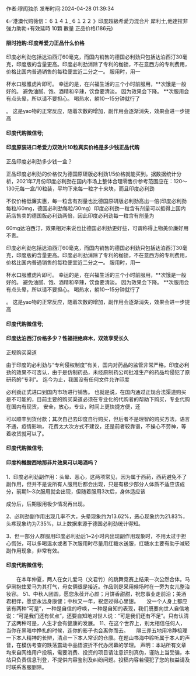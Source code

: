 <p>作者:穆阂独杀 发布时间:2024-04-28 01:39:34</p>
<p>《✅港澳代购薇信：６１４１_６１２２ 》印度超級希愛力混合片 犀利士,他達拉非 強力助勃+有效延時 10顆 數量 正品价格(186元) </p>
									<h4>限时抢购:印度希爱力正品什么价格</h4><p>印度必利劲包括达泊西汀60毫克，而国内销售的德国必利劲只包括达泊西汀30毫克，印度版的含量更高。印度必利劲消除了专利的枷锁，不在意西方的专利费用，价格比国内普通销售的每粒便宜近二分之一。 服用时，用一</p><p>杯水口服雅虎片即可。 幸运的是，在兴福生活的三个小时前服用，**次饿是一般好的。 避免油腻、饱、酒精和辛辣，饮食要清淡。 因为效果会下降。 **次服用会有点头晕，所以请不要担心。 喝热水，躺10--15分钟就行了</p><p>。 这是yao物的正常反应，随着次数的增加，副作用会逐渐消失，效果会进一步提高</p><p></p><h4>	印度代购微信号;</h4><p></p><h4>印度原装进口希爱力双效片10粒真实价格是多少钱正品代购</h4><p>正品印度必利劲多少钱一盒？</p><p>正品印度必利劲的价格仅为德国原研版必利劲1/5价格就能买到。据数据统计分析，2021年7月份印度必利劲在国内市场上整体合理零售价参考范围应在：120～130元每一盒/10粒装，平均下来每一粒才十来块，而且印度必利劲</p><p>不仅价格低廉实惠，每一粒含有剂量也比德国原研版必利劲高出一倍(印度必利劲每粒/60mg，德国必利劲每粒/30mg）印度必利劲一粒含有剂量可以抵得上国内葯店售卖的德国版必利劲两倍，因此印度必利劲每一粒含有剂量为</p><p>60mg达泊西汀，效果相对来说也比德国必利劲更好些，可谓称得上物美价廉好用不贵。</p><p>印度必利劲包括达泊西汀60毫克，而国内销售的德国必利劲只包括达泊西汀30毫克，印度版的含量更高。印度必利劲消除了专利的枷锁，不在意西方的专利费用，价格比国内普通销售的每粒便宜近二分之一。 服用时，用一</p><p>杯水口服雅虎片即可。 幸运的是，在兴福生活的三个小时前服用，**次饿是一般好的。 避免油腻、饱、酒精和辛辣，饮食要清淡。 因为效果会下降。 **次服用会有点头晕，所以请不要担心。 喝热水，躺10--15分钟就行了</p><p>。 这是yao物的正常反应，随着次数的增加，副作用会逐渐消失，效果会进一步提高</p><p></p><h4>	印度代购微信号;</h4><p></p><h4>印度达泊西汀价格多少？性福拒绝麻木，双效享受长久</h4><p>正规购买渠道</p><p>由于印度的必利劲与“专利侵权制度”有关，国内对药品的监管非常严格。印度必利劲的效果不可否认，由于是仿制药品，未经原制药公司批准生产的药品均侵犯了原研药的“专利”。 迄今为止，我国没有任何文件允许印度</p><p>必利劲正式进口到国内市场进行销售。 也就是说，在国内通过正规合法渠道购买是不可能的，目前主要的购买渠道必须在专业化的代购者的帮助下购买，专业代购在国内有现货， 安全，放心，专业，时间上更快捷方便，还</p><p>可以顺丰到货付款；其次自己去印度自行购买，但后者不是理智的购买方法，语言不通，疫情影响， 花费太大次方式不建议，还是前者较靠谱，不操心不劳神，等着收货就可以了。</p><p></p><h4>	印度代购微信号;</h4><p></p><h4>印度枸橼酸西地那非片效果可以喝酒吗？</h4><p>1、印度必利劲副作用：头晕、恶心，这两项常见，因为属于西葯，西葯避免不了副作用，但并不是说所有人服用后都会出现，只是有极少部分人体质不适应该成分，前期1~3次服用就会出现，但随着服用3次后，身体适应该</p><p>成分后，后期服用极少情况再出现。</p><p>2、必利劲副作用出现几率不大，头晕现象约为13.62%，恶心现象约为21.83%，头疼现象约为7.35%，以上数据来源于德国必利劲统计得知。</p><p>3、但一部分人群服用印度必利劲后1~2小时内出现副作用现象时，不用太过于担心慌张，可以多喝温水或者下次服用时尽量用红糖水送服，红糖水主要有助于减轻副作用现象，非常有效。</p><p></p><h4>	印度代购微信号;</h4>　　在本年仲夏，两人在女儿爱马（文君竹）的跳舞竞赛上结果一次公然合体。马伊琍抱住爱马为其打气，母女俩很是接近。作品则是采用候场时在一旁为女儿整治妆容。		51、中秋人团圆，愿您永葆开心颜；月饼香甜甜，祝您事业走前沿；美酒君相伴，愿您永远身康健；中秋又一年，祝您过得心里甜。　　没一个人身上都应该有两种“可是”，一种是自信的呼唤，一种是自知的表现，我们既要向世人自信地说：“可是我们还有优点”，还要自知地对世人说：“可是我们还有不足”。只有认清了这两种可是，人生才会有健康的发展。	11、在这个世界上，别太相信任何人，当你在黑暗中挣扎的时候，连你的影子也会离你而去。　　隔三差五地用冷静梳理一下本人精神的长辫，清点一下本人常识的仓廪。在题山书海中聆听属于本人的声音，在模仿考查的跌荡震动中品悟波折不代办闭幕的学理。				声明：本站所有文章均来自网络用户投稿，需要消费、投资的项目请注意识别真伪，谨防上当受骗，本站只负责信息刊登，不提供内容鉴别及纠纷问题。投稿内容若侵犯了您的权益请及时联系客服删除。				
